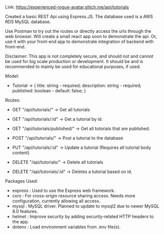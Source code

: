 Link: https://experienced-rogue-avatar.glitch.me/api/tutorials

Created a basic REST Api using Express.JS. The database used is a AWS RDS MySQL database.

Use Postman to try out the routes or directly access the urls through the web browser. Will create a small react app soon to demonstrate the api. Or, use it with your front-end app to demonstrate integration of backend with front-end. 

Disclaimer: This app is not completely secure, and should not and cannot be used for big scale production or development. It should be and is recommended to mainly be used for educational purposes, if used.

Model:
- Tutorial -> {
    title: string - required;
    description: string - required;
    published: boolean - default: false; 
}

Routes:

- GET "/api/tutorials/" -> Get all tutorials
- GET "/api/tutorials/:id" -> Get a tutorial by id.
- GET "/api/tutorials/published/" -> Get all tutorials that are published.

- POST "/api/tutorials/" -> Post a tutorial to the database

- PUT "/api/tutorials/:id" -> Update a tutorial (Requires all tutorial body content)

- DELETE "/api/tutorials/" -> Delete all tutorials
- DELETE "/api/tutorials/:id" -> Deletes a tutorial based on id.


Packages Used:
- express : Used to use the Express web framework.
- cors : For cross-origin resource sharing access. Needs more configuration, currently allowing all access.
- mysql : MySQL driver. Planned to update to mysql2 due to newer MySQL 8.0 features.
- helmet : Improve security by adding security-related HTTP headers to the app.
- dotenv : Load environment variables from .env file(s).
